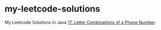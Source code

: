 # my-leetcode-solutions
My Leetcode Solutions in Java
[17. Letter Combinations of a Phone Number](https://leetcode.com/problems/letter-combinations-of-a-phone-number/).
